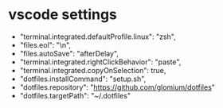 # vscode settings

* "terminal.integrated.defaultProfile.linux": "zsh",
* "files.eol": "\n",
* "files.autoSave": "afterDelay",
* "terminal.integrated.rightClickBehavior": "paste",
* "terminal.integrated.copyOnSelection": true,
* "dotfiles.installCommand": "setup.sh",
* "dotfiles.repository": "https://github.com/glomium/dotfiles"
* "dotfiles.targetPath": "~/.dotfiles"

